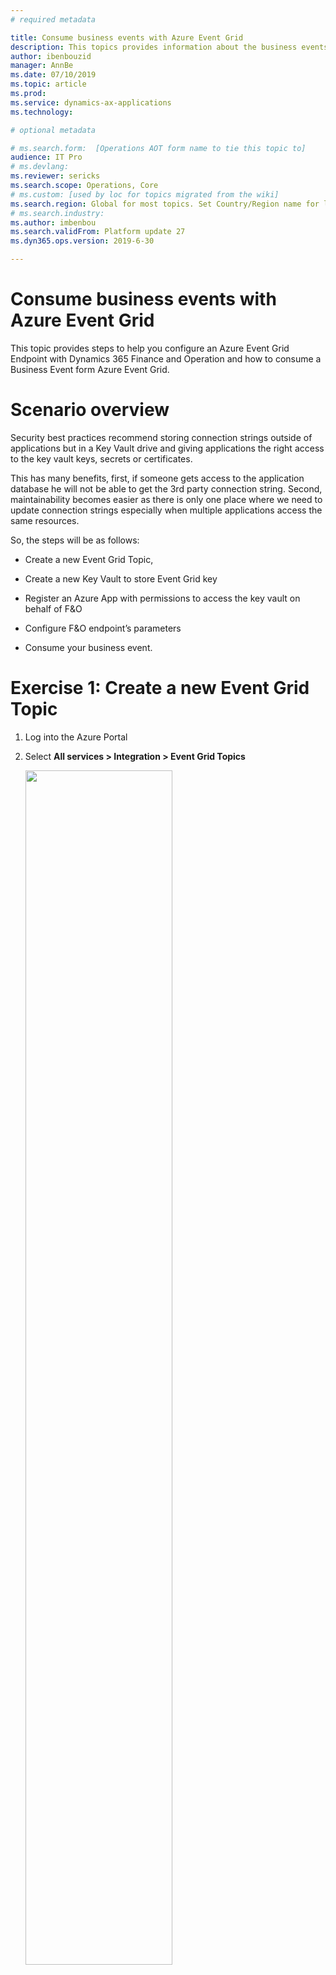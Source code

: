 ```yaml
---
# required metadata

title: Consume business events with Azure Event Grid
description: This topics provides information about the business events that are available for consumption in Azure Event Grid via the Finance and Operations connector.
author: ibenbouzid
manager: AnnBe
ms.date: 07/10/2019
ms.topic: article
ms.prod: 
ms.service: dynamics-ax-applications
ms.technology: 

# optional metadata

# ms.search.form:  [Operations AOT form name to tie this topic to]
audience: IT Pro
# ms.devlang: 
ms.reviewer: sericks
ms.search.scope: Operations, Core
# ms.custom: [used by loc for topics migrated from the wiki]
ms.search.region: Global for most topics. Set Country/Region name for localizations
# ms.search.industry: 
ms.author: imbenbou
ms.search.validFrom: Platform update 27
ms.dyn365.ops.version: 2019-6-30 

---
```

# Consume business events with Azure Event Grid

This topic provides steps to help you configure an
Azure Event Grid Endpoint with Dynamics 365 Finance and Operation and how to
consume a Business Event form Azure Event Grid.

Scenario overview
=================

Security best practices recommend storing connection strings outside of
applications but in a Key Vault drive and giving applications the
right access to the key vault keys, secrets or certificates.

This has many benefits, first, if someone gets access to the application
database he will not be able to get the 3rd party connection string. Second,
maintainability becomes easier as there is only one place where we need to
update connection strings especially when multiple applications access the same
resources.

So, the steps will be as follows:

-   Create a new Event Grid Topic,

-   Create a new Key Vault to store Event Grid key

-   Register an Azure App with permissions to access the key vault on behalf of
    F&O

-   Configure F&O endpoint’s parameters

-   Consume your business event.

Exercise 1: Create a new Event Grid Topic
=========================================

1.  Log into the Azure Portal

2.  Select **All services \> Integration \> Event Grid Topics**

    <img src="../../media/BEF-Howto-EventGrid-01.png" width="70%">

3.  Click **Add** to create a new **Event Grid Topic** then fill in the
    parameters and click on **Create**. You can create a new **resource group**
    as a container for your lab or use an existing one.

    <img src="../../media/BEF-Howto-EventGrid-02.png" width="70%">

4.  Once deployment is complete **select** you newly created event grid. Click
    on **Overview** and **Note** the Topic Endpoint value, you will need this
    later in the F&O.

    <img src="../../media/BEF-Howto-EventGrid-03.png" width="70%">

5.  Back on the property blade **select Access Keys** and **copy** the **Key 1**
    value, you will need this later when configuring the **Key Vault**

    <img src="../../media/BEF-Howto-EventGrid-04.png" width="70%">

Exercise 2: Create a Key Vault
==============================

For this exercise, you will have to create a Key Vault to store the Key you
copied above. A key vault is a secure drive used to store keys, secrets and
certificates. Instead of storing the Connection string in F&O it is more common
and secure to store it in a key vault then register a new application with Azure
active directory that will have the right to retrieve the secret form the key
vault on behalf of F&O.

1.  Select **All services \> Security \> key vaults**

    <img src="../../media/BEF-Howto-Keyvault-01.png" width="70%">

2.  **Create** a new key vault within your resource group and **default
    parameters**

    <img src="../../media/BEF-Howto-Keyvault-02.png" width="50%">

2.  Select **Overview** and **copy** the key vault URL **DNS Name** and save it
    for later use.

    <img src="../../media/BEF-Howto-Keyvault-03.png" width="70%">

3.  Then **select** new **BE-key vault \>Secrets\>Generate/Import**, choose a
    new name for your secret and **copy** the **Event Grid Topic key** you saved
    earlier on exercise 1.

    <img src="../../media/BEF-Howto-Keyvault-04.png" width="70%">

4.  Click **Create**

Exercise 3: Register a new Application
======================================

For this exercise, you will register a new application with Azure AD and give
read and retrieve access to key vault secrets. Then this application will be
used by F&O to retrieve Event Grid Secrets

1.  Select **All services \> Security \> Azure Active Directory**

    <img src="../../media/BEF-Howto-Keyvault-05.png" width="70%">

2.  Select **App registrations (preview) \> New registration** then type a new
    name for your application

    <img src="../../media/BEF-Howto-Keyvault-06.png" width="70%">

3.  Click on **Register**

4.  **Select** the new application then **Certificates & Secret\> New client
    secret**. Then type a name for your secret set it as **never expires** and
    click on **Add**.

   <img src="../../media/BEF-Howto-Keyvault-07.png" width="50%">

5.  **Copy your new secret** for later step. Secrets are visible only once, if
    you forget to copy it you will need to delete it and create a new one.

   <img src="../../media/BEF-Howto-Keyvault-08.png" width="70%">

6.  Select **Overview** and **copy your application ID** and save it for later
    usage

    <img src="../../media/BEF-Howto-Keyvault-09.png" width="70%">

7.  Then go back to the previously created Key vault by selecting **All services
    \> Security \> key vaults**

    <img src="../../media/BEF-Howto-Keyvault-10.png" width="70%">

8.  Select **your key vault \> Access policies\> Add new**

    <img src="../../media/BEF-Howto-Keyvault-11.png" width="70%">

9.  **Select** your **new registered application** in the principal field then
    you need only **Get and List** Secret permissions to retrieve key vault
    secrets.

    <img src="../../media/BEF-Howto-Keyvault-12.png" width="50%">

10.  **Save** your new access policy.
    
     <img src="../../media/BEF-Howto-Keyvault-13.png" width="30%">

Exercise 4: Configure a Business Events Endpoint in F&O
=======================================================

1.  Log into the Dynamics client

2.  Go to **System Administration \> Setup \> System Parameters**

3.  Click on the **Business Events** tab

4.  Click on **Business Events**

5.  Click **Endpoints**

6.  Click **New**

7.  Select **Azure Event Grid**

    <img src="../../media/BEF-Howto-EventGrid-05.png" width="30%">

      
8.  Click **Next**

9.  Provide the necessary parameters value

    <img src="../../media/BEF-Howto-EventGrid-06.png" width="50%">

10.  Then click **OK**

Exercise 5: Consuming a Business Event
======================================

Scenario/business problem

The business scenario is to send an email whenever a Free Text Invoice has been
posted for USMF. The message needs to contain some details as the Customer
Account Number, Customer Name and Total of Invoice.


1.  **Activate** the Free Text Invoice posted business event for USMF.

    <img src="../../media/BEF-Howto-EventGrid-07.png" width="30%">

2.  Once you activate a Business Event with a new endpoint, F&O sends a test
    message to verify that the configuration was right and to cash the
    connection. In order to verify that the test message has been received
    **Navigate** to Azure and select your **Event Grid Topic \> Metrics**

3.  **Verify** that the **published events** metric and **unmatched events** are
    both showing a value of at least 1. If this is not the case wait for the
    batch job to pick up your message.

    <img src="../../media/BEF-Howto-EventGrid-08.png" width="70%">

4.  If the above is fine, then we will create a new Logic Apps to subscribe to
    our Event Grid Topic. Select **All services\> Integration\> Logic Apps**

    <img src="../../media/BEF-Howto-EventGrid-09.png" width="70%">

5.  Then **Create** a new logic apps in your resource group

    <img src="../../media/BEF-Howto-EventGrid-10.png" width="50%">

6.  Once your Logic Apps resource has been created choose option to create a
    **Blank Logic Apps**

7.  Then **search** for **Event Grid** and **select** trigger “**When a resource
    event occurs (preview)**”

    <img src="../../media/BEF-Howto-EventGrid-11.png" width="50%">

8.  **Select** your subscription, the resource type
    “**Microsoft.EventGrid.Topics**” and your Event Grid topic Name you created
    in exercise 1.

    <img src="../../media/BEF-Howto-EventGrid-12.png" width="50%">

9.  **Select New Step** button to add a new action:

10. **Search** for **Parse Json** data operation. This step is needed to be able
    to parse our message with the schema of our data contract provided by F&O.

    <img src="../../media/BEF-Howto-EventGrid-13.png" width="50%">

11. **Select** the content field of “**Parse Json**” action then a side bar will
    appear and give you option form the previous trigger. You need to select the
    **Data object** field of Event Grid message which contains the payload
    transmitted by F&O.

    <img src="../../media/BEF-Howto-EventGrid-14.png" width="50%">

12. Now we need to type in the schema of the contract received from F&O.
    However, F&O provides only a sample payload instead. Hence, we can use Logic
    Apps capability to generate a schema from a payload. **Go back** to **F&O**,
    **select** your **event in the catalog** and **click on download Schema**
    link. This will download a text file. **Open** the text file and **copy**
    the content.

    <img src="../../media/BEF-Howto-EventGrid-15.png" width="50%">

13. **Go Back** to Logic Apps **click** on “**Use sample payload to generate
    schema**” link. Then **past** you’re the text file content and click on
    **Done**

    <img src="../../media/BEF-Howto-EventGrid-16.png" width="70%">

14. Depending on the quality of your sample payload, your generator will note
    recognize an Integer from a real especially if the real is provided as a
    whole number in the sample payload. Review your generated schema and check
    if you need to change an “integer” filed into “number”. (in Json a “number”
    data type means real).

    <img src="../../media/BEF-Howto-EventGrid-17.png" width="100%">

15. Then choose another final action like to send an email to notify with
    customer payment details. **Search** for **send email** action, then login
    to your Office365 account.

   <img src="../../media/BEF-Howto-EventGrid-18.png" width="50%">
   
16. Then fill-in the message with the required fields.

     <img src="../../media/BEF-Howto-EventGrid-19.png" width="50%">

17.  **Save** your logic apps.

18. Then final step is to **trigger the Business Event** by posting a customer payment
    then check whether the logic Apps runs and whether you receive an
    email with customer payment details.
